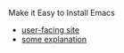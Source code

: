 Make it Easy to Install Emacs

* [user-facing site](http://emacs.link/)
* [some explanation](http://planspace.org/20141207-make_emacs_easy_to_install/)

